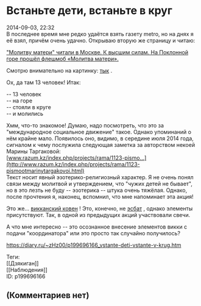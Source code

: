 Встаньте дети, встаньте в круг
==============================

  
2014-09-03, 22:32  
 В последнее время мне редко удаётся взять газету metro, но на днях я её взял, причём очень удачно. Открываю вторую же страницу и читаю:   
   
  ["Молитву матери" читали в Москве. К высшим силам. На Поклонной горе прошёл флешмоб «Молитва матери».](http://www.metronews.ru/novosti/molitvu-materi-chitali-v-moskve/TponhE---XMJrLcf42noKo/)    
   
 Смотрю внимательно на картинку:  [тык](pics/ec2f1f3b7dc2.jpg)  .   
   
 Ох, да там 13 человек! Итак:   
   
 -- 13 человек   
 -- на горе   
 -- стояли в круге   
 -- и молились   
   
 Хмм, что-то знакомое! Думаю, надо посмотреть, что это за "международное социальное движение" такое. Однако упоминаний о нём крайне мало. Появилось оно, видимо, в середине июля 2014 года, сигналом к чему послужила следующая заметка за авторством некоей Марины Таргаковой:   
  [www.razum.kz/index.php/projects/rama/1123-pismo...](http://www.razum.kz/index.php/projects/rama/1123-pismootmarinytargakovoi.html)    
 Текст носит явный эзотерико-религиозный характер. Я не очень понял связи между молитвой и утверждением, что "чужих детей не бывает", но в это лезть не буду -- эзотерика -- штука очень тяжёлая. Однако, после прочтения я, наконец, вспомнил, что мне напоминает эта акция!   
   
 Это же...  [викканский ковен](https://ru.wikipedia.org/wiki/Ковен)  ! Это, конечно, не  [эсбат](http://bloknot1.narod.ru/Esbat.html)  , однако элементы присутствуют. Так, в одной из предыдущих акций участвовали свечи.   
   
 А что мне интересно -- это осознанное внесение элементов викки с подачи "координатора" или это просто так случайно получилось?   
  
<https://diary.ru/~zHz00/p199696166_vstante-deti-vstante-v-krug.htm>  
  
Теги:  
[[Дзякиган]]  
[[Наблюдения]]  
ID: p199696166  


(Комментариев нет)
------------------